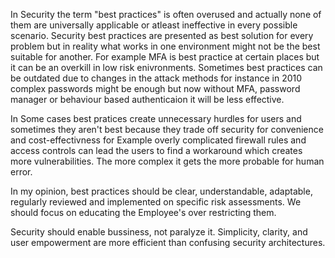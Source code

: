In Security the term "best practices" is often overused and actually none of them are universally applicable or atleast ineffective in every possible scenario. Security best practices are presented as best solution for every problem but in reality what works in one environment might not be the best suitable for another. For example MFA is best practice at certain places but it can be an overkill in low risk enivronments. Sometimes best practices can be outdated due to changes in the attack methods for instance in 2010 complex passwords might be enough but now without MFA, password manager or behaviour based authenticaion it will be less effective.

In Some cases best pratices create unnecessary hurdles for users and sometimes they aren't best because they trade off security for convenience and cost-effectivness for Example overly complicated firewall rules and access controls can lead the users to find a workaround which creates more vulnerabilities. The more complex it gets the more probable for human error.

In my opinion, best practices should be clear, understandable, adaptable, regularly reviewed and implemented on specific risk assessments. We should focus on educating the Employee's over restricting them.

Security should enable bussiness, not paralyze it. Simplicity, clarity, and user empowerment are more efficient than confusing security architectures.
